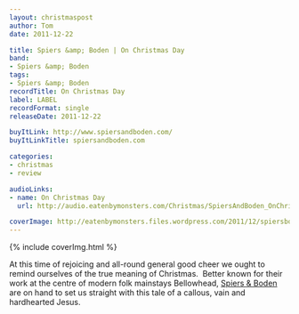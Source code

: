 ```yaml
---
layout: christmaspost
author: Tom
date: 2011-12-22

title: Spiers &amp; Boden | On Christmas Day
band:
- Spiers &amp; Boden
tags:
- Spiers &amp; Boden
recordTitle: On Christmas Day
label: LABEL
recordFormat: single
releaseDate: 2011-12-22

buyItLink: http://www.spiersandboden.com/
buyItLinkTitle: spiersandboden.com

categories:
- christmas
- review

audioLinks:
- name: On Christmas Day
  url: http://audio.eatenbymonsters.com/Christmas/SpiersAndBoden_OnChristmasDay.mp3

coverImage: http://eatenbymonsters.files.wordpress.com/2011/12/spiersboden.png
---
```


<div>{% include coverImg.html %}</div>

At this time of rejoicing and all-round general good cheer we ought to remind ourselves of the true meaning of Christmas.  Better known for their work at the centre of modern folk mainstays Bellowhead, [Spiers & Boden](http://www.spiersandboden.com/index1.html) are on hand to set us straight with this tale of a callous, vain and hardhearted Jesus.

